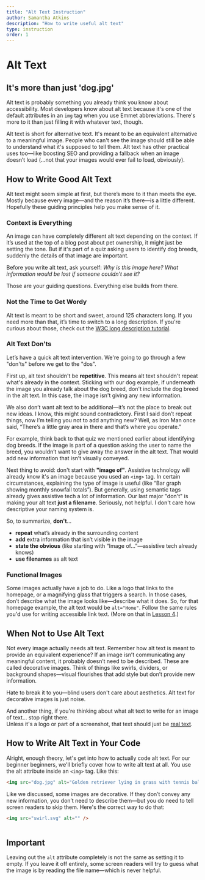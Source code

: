 ```yaml
---
title: "Alt Text Instruction"
author: Samantha Atkins
description: "How to write useful alt text"
type: instruction
order: 1
---
```


<!-- ask natalie what format longdescriptions should be in (londesc, aria, linked other page) -->

# Alt Text

<h2 class="subheading">It's more than just 'dog.jpg'</h2>

Alt text is probably something you already think you know about accessibility. Most developers know about alt text because it's one of the default attributes in an `img` tag when you use Emmet abbreviations. There's more to it than just filling it with whatever text, though.

Alt text is short for alternative text. It's meant to be an equivalent alternative to a meaningful image. People who can't see the image should still be able to understand what it's supposed to tell them. Alt text has other practical uses too—like boosting SEO and providing a fallback when an image doesn’t load (...not that your images would ever fail to load, obviously).

## How to Write Good Alt Text

Alt text might seem simple at first, but there’s more to it than meets the eye. Mostly because every image—and the reason it’s there—is a little different. Hopefully these guiding principles help you make sense of it.

### Context is Everything

An image can have completely different alt text depending on the context. If it’s used at the top of a blog post about pet ownership, it might just be setting the tone. But if it's part of a quiz asking users to identify dog breeds, suddenly the details of that image are important.

Before you write alt text, ask yourself: _Why is this image here? What information would be lost if someone couldn’t see it?_

Those are your guiding questions. Everything else builds from there.

### Not the Time to Get Wordy

Alt text is meant to be short and sweet, around 125 characters long. If you need more than that, it’s time to switch to a long description. If you're curious about those, check out the [W3C long description tutorial](https://www.w3.org/WAI/tutorials/images/complex/).

### Alt Text Don'ts

Let’s have a quick alt text intervention. We're going to go through a few "don'ts" before we get to the "dos".

First up, alt text shouldn't be **repetitive**. This means alt text shouldn't repeat what's already in the context. Sticking with our dog example, if underneath the image you already talk about the dog breed, don't include the dog breed in the alt text. In this case, the image isn't giving any new information.

We also don’t want alt text to be additional—it’s not the place to break out new ideas. I know, this might sound contradictory. First I said don’t repeat things, now I’m telling you not to add anything new? Well, as Iron Man once said, “There’s a little gray area in there and that’s where you operate.”

For example, think back to that quiz we mentioned earlier about identifying dog breeds. If the image is part of a question asking the user to name the breed, you wouldn’t want to give away the answer in the alt text. That would add new information that isn’t visually conveyed.

Next thing to avoid: don't start with **"image of"**. Assistive technology will already know it's an image because you used an `<img>` tag. In certain circumstances, explaining the type of image is useful (like “Bar graph showing monthly snowfall totals”). But generally, using semantic tags already gives assistive tech a lot of information. Our last major "don't" is making your alt text **just a filename**. Seriously, not helpful. I don't care how descriptive your naming system is.

So, to summarize, **don't**...

- **repeat** what’s already in the surrounding content
- **add** extra information that isn’t visible in the image
- **state the obvious** (like starting with “Image of...”—assistive tech already knows)
- **use filenames** as alt text

### Functional Images

Some images actually have a job to do. Like a logo that links to the homepage, or a magnifying glass that triggers a search. In those cases, don’t describe what the image looks like—describe what it does. So, for that homepage example, the alt text would be `alt="Home"`. Follow the same rules you'd use for writing accessible link text. (More on that in [Lesson 4](/lessons/04_links/instruction).)

## When Not to Use Alt Text

Not every image actually needs alt text. Remember how alt text is meant to provide an equivalent experience? If an image isn’t communicating any meaningful content, it probably doesn’t need to be described. These are called decorative images. Think of things like swirls, dividers, or background shapes—visual flourishes that add style but don’t provide new information.

Hate to break it to you—blind users don't care about aesthetics. Alt text for decorative images is just noise.

And another thing, if you're thinking about what alt text to write for an image of text... stop right there.  
Unless it's a logo or part of a screenshot, that text should just be [real text](/lessons/06_semantic-html/instruction/#use-real-text).

## How to Write Alt Text in Your Code

Alright, enough theory, let's get into how to actually code alt text. For our beginner beginners, we'll briefly cover how to write alt text at all. You use the alt attribute inside an `<img>` tag. Like this:

```html
<img src="dog.jpg" alt="Golden retriever lying in grass with tennis ball" />
```

Like we discussed, some images are decorative. If they don’t convey any new information, you don’t need to describe them—but you do need to tell screen readers to skip them. Here's the correct way to do that:

```html
<img src="swirl.svg" alt="" />
```

<div className="mt-0 p-4 flex items-center gap-4 bg-transparent">
  <!-- <span
    className="material-symbols--info-outline-rounded text-2xl text-text-color"
    aria-hidden="true"
  ></span> -->
  <img src="/images/icon_eyes_right.png" alt="" class="icon-eyes"/>
  <div>
    <h2 className="text-lg font-semibold text-text-color mb-2">Important</h2>
    <p className="text-text-color">
      Leaving out the <code>alt</code> attribute completely is not the same as setting it to empty.
      If you leave it off entirely, some screen readers will try to guess what the image is by
      reading the file name—which is never helpful.
    </p>
  </div>
</div>